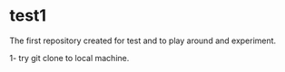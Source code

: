 # test1
The first repository created for test and to play around and experiment. 

1- try git clone to local machine.
